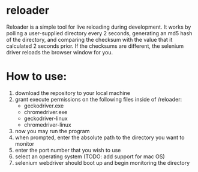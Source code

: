 # reloader
Reloader is a simple tool for live reloading during development.  It works by polling a user-supplied directory every 2 seconds, generating an md5 hash of the directory, and comparing the checksum with the value that it calculated 2 seconds prior.  If the checksums are different, the selenium driver reloads the browser window for you.

# How to use:
1) download the repository to your local machine
2) grant execute permissions on the following files inside of /reloader:
    - geckodriver.exe
    - chromedriver.exe
    - geckodriver-linux
    - chromedriver-linux
3) now you may run the program
4) when prompted, enter the absolute path to the directory you want to monitor
5) enter the port number that you wish to use
6) select an operating system (TODO: add support for mac OS)
7) selenium webdriver should boot up and begin monitoring the directory
